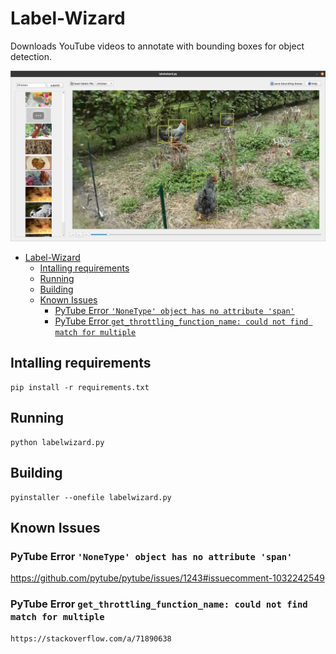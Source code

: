 # Label-Wizard

Downloads YouTube videos to annotate with bounding boxes for object detection.

![alt text](https://github.com/joshwinebrener/label-wizard/blob/master/screenshot.png?raw=true)

- [Label-Wizard](#label-wizard)
  - [Intalling requirements](#intalling-requirements)
  - [Running](#running)
  - [Building](#building)
  - [Known Issues](#known-issues)
    - [PyTube Error `'NoneType' object has no attribute 'span'`](#pytube-error-nonetype-object-has-no-attribute-span)
    - [PyTube Error `get_throttling_function_name: could not find match for multiple`](#pytube-error-get_throttling_function_name-could-not-find-match-for-multiple)

## Intalling requirements

```
pip install -r requirements.txt
```

## Running

```
python labelwizard.py
```

## Building

```
pyinstaller --onefile labelwizard.py
```

## Known Issues

### PyTube Error `'NoneType' object has no attribute 'span'`

https://github.com/pytube/pytube/issues/1243#issuecomment-1032242549

### PyTube Error `get_throttling_function_name: could not find match for multiple`

```
https://stackoverflow.com/a/71890638
```
